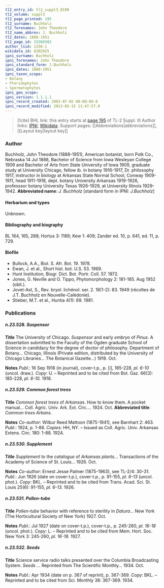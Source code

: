 ```yaml
---
tl2_entry_id: tl2_suppl3_0190
tl2_volume: suppl3
tl2_page_printed: 195
tl2_surname: Buchholz
tl2_forenames: John Theodore
tl2_name_abbrev: J. Buchholz
tl2_dates: 1888-1951
tl2_page_id: 33266502
author_lsid: 1250-1
wikidata_id: Q302925
ipni_surname: Buchholz
ipni_forenames: John Theodore
ipni_standard_form: J.Buchholz
ipni_dates: 1888-1951
ipni_taxon_scope: 
- Botany
- Pteridophytes
- Spermatophytes
ipni_geo_scope: 
ipni_version: 1.1.1.1
ipni_record_created: 2003-07-02 00:00:00.0
ipni_record_modified: 2013-05-15 11:47:57.0
---
```


> [!cite] BHL link: this entry starts at [page 195](https://www.biodiversitylibrary.org/page/33266502) of TL-2 Suppl. III
> Author links: [IPNI](https://www.ipni.org/a/1250-1), [Wikidata](https://www.wikidata.org/wiki/Q302925). Support pages: [[Abbreviations|abbreviations]], [[Layout key|layout key]]

### Author

Buchholz, John Theodore (1888-1951), American botanist, born Polk Co., Nebraska 14 Jul 1888, Bachelor of Science from Iowa Wesleyan College 1909 and Bachelor of Arts from State University of Iowa 1909, graduate study at University Chicago, fellow ib. in botany 1916-1917, Dr. philosophy 1917, instructor in biology at Arkansas State Normal School, Conway 1909-1911, head 1911-1918, dept. botany University Arkansas 1919-1926, professsor botany University Texas 1926-1929, at University Illinois 1929-1942. 
**Abbreviated name**: *J. Buchholz* \[standard form in IPNI: *J.Buchholz*\]

#### Herbarium and types

Unknown.

#### Bibliography and biography

BL 164, 165, 288; Hortus 3: 1189; Kew 1: 409; Zander ed. 10, p. 641, ed. 11, p. 729.

#### Biofile

- Bullock, A.A., Biol. S. Afr. Bot. 19. 1978.
- Ewan, J. et al., Short hist. bot. U.S. 53. 1969.
- Hunt Institution, Biogr. Dict. Bot. Portr. Coll. 57. 1972.
- Jones, G. Neville and O. Tippo, Phytomorphology 2: 181-185. Aug 1952 (obit.).
- Jovet-Ast, S., Rev. bryol. lichénol. ser. 2. 18(1-2): 83. 1949 (récoltes de J.T. Buchholz en Nouvelle-Calédonie).
- Stieber, M.T. et al., Huntia 4(1): 69. 1981.

### Publications

##### n.23.528. Suspensor

**Title**
The University of Chicago. *Suspensor* and early *embryo* of *Pinus*. A dissertation submitted to the Faculty of the Ogden graduate School of Science in candidacy for the degree of doctor of philosophy. Department of Botany... Chicago, Illinois (Private edition, distributed by the University of Chicago Libraries... The Botanical Gazette...) 1918. Oct.

**Notes**
*Publ*.: 16 Sep 1918 (in journal), cover-t.p., p. \[i\], 185-228, *pl. 6-10* (uncol. draw.). *Copy*: U.  – Reprinted and to be cited from Bot. Gaz. 66(3): 185-228, *pl. 6-10.* 1918.

##### n.23.529. Common forest trees

**Title**
*Common forest trees* of *Arkansas*. How to know them. A pocket manual... Coll. Agric. Univ. Ark. Ext. Circ.... 1924. Oct.
**Abbreviated title**: *Common trees Arkans.*

**Notes**
*Co-author*: Wilbur Reed Mattoon (1875-1941), see Barnhart 2: 463.
*Publ*.: 1924, p. 1-88. *Copies*: HH, NY. – Issued as Coll. Agric. Univ. Arkansas Extens. Circ. 180: 1-88. 1924.

##### n.23.530. Supplement

**Title**
*Supplement* to the *catalogue* of *Arkansas plants*... Transactions of the Academy of Science of St. Louis... 1926. Oct.

**Notes**
*Co-author*: Ernest Jesse Palmer (1875-1963), see TL-2/4: 30-31.
*Publ*.: Jun 1926 (date on cover-t.p.), cover-t.p., p. 91-155, *pl. 6-13* (uncol. phot.). *Copy*: BKL.  – Reprinted and to be cited from Trans. Acad. Sci. St. Louis 25(6): 91-155, *pl. 6-13.* 1926.

##### n.23.531. Pollen-tube

**Title**
*Pollen-tube* behavior with reference to sterility in *Datura*... New York (The Horticultural Society of New York) 1927. Oct.

**Notes**
*Publ*.: Jul 1927 (date on cover-t.p.), cover-t.p., p. 245-260, *pl. 16-18* (uncol. phot.). *Copy*: L.  – Reprinted and to be cited from Mem. Hort. Soc. New York 3: 245-260, *pl. 16-18.* 1927.

##### n.23.532. Seeds

**Title**
Science service radio talks presented over the Columbia Broadcasting System. *Seeds* ... Reprinted from The Scientific Monthly... 1934. Oct.

**Notes**
*Publ*.: Apr 1934 (date on p. 367 of reprint), p. 367-369. *Copy*: BKL. – Reprinted and to be cited from Sci. Monthly 38: 367-369. 1934.

